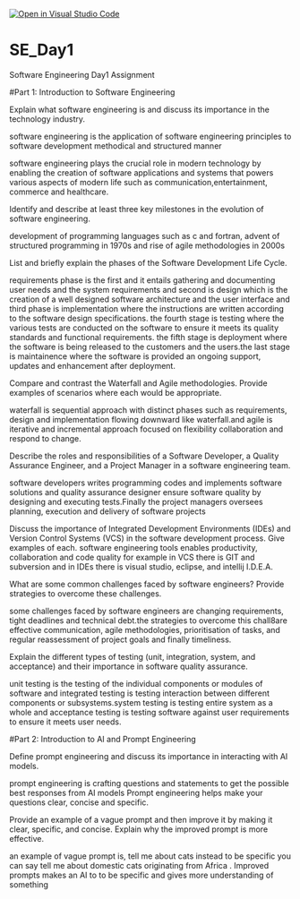 [![Open in Visual Studio Code](https://classroom.github.com/assets/open-in-vscode-2e0aaae1b6195c2367325f4f02e2d04e9abb55f0b24a779b69b11b9e10269abc.svg)](https://classroom.github.com/online_ide?assignment_repo_id=15606395&assignment_repo_type=AssignmentRepo)
# SE_Day1
Software Engineering Day1 Assignment

#Part 1: Introduction to Software Engineering

Explain what software engineering is and discuss its importance in the technology industry.

software engineering is the application of software engineering principles to software development methodical and structured manner 

software engineering plays the crucial role in modern technology by enabling the creation of software applications and systems that powers various aspects of modern life such as communication,entertainment, commerce and healthcare.

Identify and describe at least three key milestones in the evolution of software engineering.

development of programming languages such as c and fortran, advent of structured programming in 1970s and rise of agile methodologies in 2000s

List and briefly explain the phases of the Software Development Life Cycle.

requirements phase is the first and it entails gathering and documenting user needs and the system requirements and second is design which is the creation of a well designed software architecture and the user interface and third phase is implementation where the instructions are written according to the software design specifications. the fourth stage is testing where the various tests are conducted on the software to ensure it meets its quality standards and functional requirements. the fifth stage is deployment where the software is being released to the customers and the users.the last stage is maintainence where the software is provided an ongoing support, updates and enhancement after deployment.

Compare and contrast the Waterfall and Agile methodologies. Provide examples of scenarios where each would be appropriate.

waterfall is sequential approach with distinct phases such as requirements, design and implementation flowing downward like waterfall.and agile is iterative and incremental approach focused on flexibility collaboration and respond to change.

Describe the roles and responsibilities of a Software Developer, a Quality Assurance Engineer, and a Project Manager in a software engineering team.

software developers writes programming codes and implements software solutions and quality assurance designer ensure software quality by designing and executing tests.Finally the project managers oversees planning, execution and delivery of software projects

Discuss the importance of Integrated Development Environments (IDEs) and Version Control Systems (VCS) in the software development process. Give examples of each.
software engineering tools enables productivity, collaboration and code quality for example in VCS there is GIT and subversion and in IDEs there is visual studio, eclipse, and intellij I.D.E.A.

What are some common challenges faced by software engineers? Provide strategies to overcome these challenges.

some challenges faced by software engineers are changing requirements, tight deadlines and technical debt.the strategies to overcome this chall8are effective communication, agile methodologies, prioritisation of tasks, and regular reassessment of project goals and finally timeliness.

Explain the different types of testing (unit, integration, system, and acceptance) and their importance in software quality assurance.

unit testing is the testing of the individual components or modules of software and integrated testing is testing interaction between different components or subsystems.system testing is testing entire system as a whole and acceptance testing is testing software against user requirements to ensure it meets user needs.

#Part 2: Introduction to AI and Prompt Engineering


Define prompt engineering and discuss its importance in interacting with AI models.

prompt engineering is crafting questions and statements to get the possible best responses from AI models Prompt engineering helps make your questions clear, concise and specific.

Provide an example of a vague prompt and then improve it by making it clear, specific, and concise. Explain why the improved prompt is more effective.

an example of vague prompt is, tell me about cats instead to be specific you can say tell me about domestic cats originating from Africa . Improved prompts makes an AI to to be specific and gives more understanding of something 
